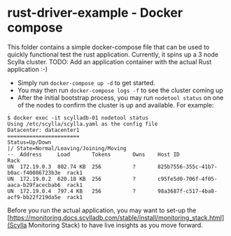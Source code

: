 # rust-driver-example - Docker compose

This folder contains a simple docker-compose file that can be used to quickly functional test the rust application.
Currently, it spins up a 3 node Scylla cluster. TODO: Add an application container with the actual Rust application :-)

- Simply run `docker-compose up -d` to get started.
- You may then run `docker-compose logs -f` to see the cluster coming up
- After the initial bootstrap process, you may run `nodetool status` on one of the nodes to confirm the cluster is up and available. For example:

```shell
$ docker exec -it scylladb-01 nodetool status
Using /etc/scylla/scylla.yaml as the config file
Datacenter: datacenter1
=======================
Status=Up/Down
|/ State=Normal/Leaving/Joining/Moving
--  Address     Load       Tokens       Owns    Host ID                               Rack
UN  172.19.0.3  802.74 KB  256          ?       825b7556-355c-41b7-b0ac-f40086723b3e  rack1
UN  172.19.0.2  620.18 KB  256          ?       c95fe5d0-706f-4f05-aaca-b29facecbab6  rack1
UN  172.19.0.4  797.4 KB   256          ?       98a3687f-c517-4ba8-acf9-bb22f219da5e  rack1
```

Before you run the actual application, you may want to set-up the [https://monitoring.docs.scylladb.com/stable/install/monitoring_stack.html](Scylla Monitoring Stack) to have live insights as you move forward.
